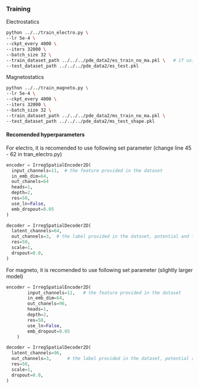 ### Training

Electrostatics
```bash
python ../../train_electro.py \
--lr 5e-4 \
--ckpt_every 4000 \
--iters 32000 \
--batch_size 32 \
--train_dataset_path ../../../pde_data2/es_train_no_ma.pkl \   # if using mesh augmentation please change to es_train_ma.pkl
--test_dataset_path ../../../pde_data2/es_test.pkl
```

Magnetostatics
```bash
python ../../train_magneto.py \
--lr 5e-4 \
--ckpt_every 4000 \
--iters 32000 \
--batch_size 32 \
--train_dataset_path ../../../pde_data2/ms_train_no_ma.pkl \
--test_dataset_path ../../../pde_data2/ms_test_shape.pkl
```

#### Recomended hyperparameters
For electro, it is recomended to use following set parameter (change line 45 - 62 in tran_electro.py)
```python
encoder = IrregSpatialEncoder2D(
  input_channels=11,  # the feature provided in the dataset
  in_emb_dim=64,
  out_chanels=64
  heads=1,
  depth=2,
  res=50,
  use_ln=False,
  emb_dropout=0.05
)

decoder = IrregSpatialDecoder2D(
  latent_channels=64,
  out_channels=3,  # the label provided in the dataset, potential and field
  res=50,
  scale=1,
  dropout=0.0,
)

```

For magneto, it is recomended to use following set parameter (slightly larger model)
```python
encoder = IrregSpatialEncoder2D(
        input_channels=11,   # the feature provided in the dataset
        in_emb_dim=64,
        out_chanels=96,  
        heads=1,
        depth=2,
        res=50,
        use_ln=False,
        emb_dropout=0.05
    )

decoder = IrregSpatialDecoder2D(
  latent_channels=96,
  out_channels=3,      # the label provided in the dataset, potential and field
  res=50,
  scale=1,
  dropout=0.0,
)

```

